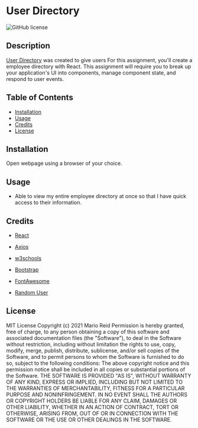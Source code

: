 # User Directory

![GitHub license](https://img.shields.io/badge/license-MIT-blue.svg)

## Description
[User Directory](https://github.com/MarioReid/user-directory) was created to give users For this assignment, you'll create a employee directory with React. This assignment will require you to break up your application's UI into components, manage component state, and respond to user events.

## Table of Contents
* [Installation](#installation)
* [Usage](#usage)
* [Credits](#credits)
* [License](#license)

## Installation

Open webpage using a browser of your choice.

## Usage

* Able to view my entire employee directory at once so that I have quick access to their information. 

## Credits
* [React](https://www.npmjs.com/package/react)

* [Axios](https://www.npmjs.com/package/axios)

* [w3schools](https://www.w3schools.com/html/html5_semantic_elements.asp)

* [Bootstrap](https://getbootstrap.com)

* [FontAwesome](https://fontawesome.com/)

* [Random User](https://randomuser.me/)

## License

MIT License
Copyright (c) 2021 Mario Reid
Permission is hereby granted, free of charge, to any person obtaining a copy
of this software and associated documentation files (the "Software"), to deal
in the Software without restriction, including without limitation the rights
to use, copy, modify, merge, publish, distribute, sublicense, and/or sell
copies of the Software, and to permit persons to whom the Software is
furnished to do so, subject to the following conditions:
The above copyright notice and this permission notice shall be included in all
copies or substantial portions of the Software.
THE SOFTWARE IS PROVIDED "AS IS", WITHOUT WARRANTY OF ANY KIND, EXPRESS OR
IMPLIED, INCLUDING BUT NOT LIMITED TO THE WARRANTIES OF MERCHANTABILITY,
FITNESS FOR A PARTICULAR PURPOSE AND NONINFRINGEMENT. IN NO EVENT SHALL THE
AUTHORS OR COPYRIGHT HOLDERS BE LIABLE FOR ANY CLAIM, DAMAGES OR OTHER
LIABILITY, WHETHER IN AN ACTION OF CONTRACT, TORT OR OTHERWISE, ARISING FROM,
OUT OF OR IN CONNECTION WITH THE SOFTWARE OR THE USE OR OTHER DEALINGS IN THE
SOFTWARE.